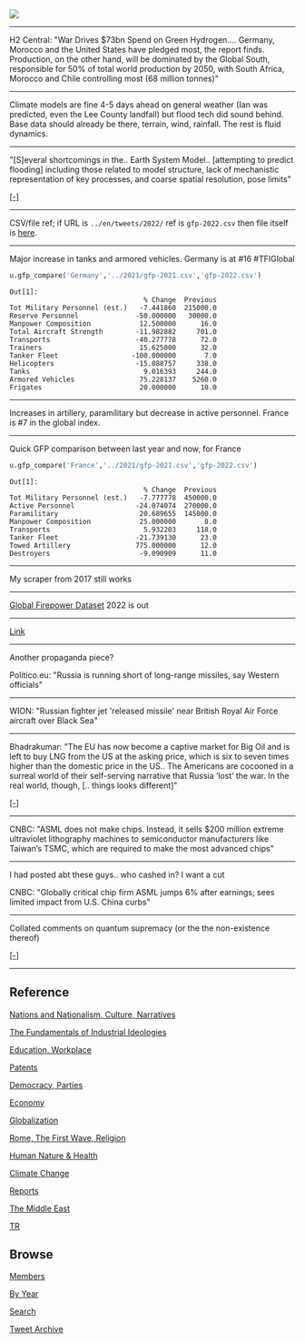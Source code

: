 <img src="https://drive.google.com/uc?export=view&id=1B2wf9R7AMH1d7Vw6e2mucLbIQ5NSjir7"/>

---

H2 Central: "War Drives $73bn Spend on Green Hydrogen.... Germany,
Morocco and the United States have pledged most, the report
finds. Production, on the other hand, will be dominated by the Global
South, responsible for 50% of total world production by 2050, with
South Africa, Morocco and Chile controlling most (68 million tonnes)"

---

Climate models are fine 4-5 days ahead on general weather (Ian was
predicted, even the Lee County landfall) but flood tech did sound
behind. Base data should already be there, terrain, wind,
rainfall. The rest is fluid dynamics. 

---

"[S]everal shortcomings in the..  Earth System Model..  [attempting to
predict flooding] including those related to model structure, lack of
mechanistic representation of key processes, and coarse spatial
resolution, pose limits"

[[-]](https://climatemodeling.science.energy.gov/projects/capturing-dynamics-compound-flooding-e3sm)

---

CSV/file ref; if URL is `../en/tweets/2022/` ref is `gfp-2022.csv` 
then file itself is [here](tweets/2022/gfp-2022.csv).

---

Major increase in tanks and armored vehicles. Germany is at \#16
\#TFIGlobal

```python
u.gfp_compare('Germany','../2021/gfp-2021.csv','gfp-2022.csv')
```

```text
Out[1]: 
                                 % Change  Previous
Tot Military Personnel (est.)   -7.441860  215000.0
Reserve Personnel              -50.000000   30000.0
Manpower Composition            12.500000      16.0
Total Aircraft Strength        -11.982882     701.0
Transports                     -40.277778      72.0
Trainers                        15.625000      32.0
Tanker Fleet                  -100.000000       7.0
Helicopters                    -15.088757     338.0
Tanks                            9.016393     244.0
Armored Vehicles                75.228137    5260.0
Frigates                        20.000000      10.0
```

---

Increases in artillery, paramilitary but decrease in active
personnel. France is \#7 in the global index.

---

Quick GFP comparison between last year and now, for France

```python
u.gfp_compare('France','../2021/gfp-2021.csv','gfp-2022.csv')
```

```text
Out[1]: 
                                 % Change  Previous
Tot Military Personnel (est.)   -7.777778  450000.0
Active Personnel               -24.074074  270000.0
Paramilitary                    20.689655  145000.0
Manpower Composition            25.000000       8.0
Transports                       5.932203     118.0
Tanker Fleet                   -21.739130      23.0
Towed Artillery                775.000000      12.0
Destroyers                      -9.090909      11.0
```

---

My scraper from 2017 still works

---

[Global Firepower Dataset](https://www.globalfirepower.com/countries-listing.php)
2022 is out

---

[Link](2022/07/russia-missiles.html)

---

Another propaganda piece?

Politico.eu: "Russia is running short of long-range missiles, say Western officials"

---

WION: "Russian fighter jet 'released missile' near British Royal Air
Force aircraft over Black Sea"

---

Bhadrakumar: "The EU has now become a captive market for Big Oil and
is left to buy LNG from the US at the asking price, which is six to
seven times higher than the domestic price in the US.. The Americans
are cocooned in a surreal world of their self-serving narrative that
Russia ‘lost’ the war. In the real world, though, [.. things looks
different]"

[[-]](https://www.tribuneindia.com/news/comment/a-war-russia-set-to-win-441926)

---

CNBC: "ASML does not make chips. Instead, it sells $200 million
extreme ultraviolet lithography machines to semiconductor
manufacturers like Taiwan’s TSMC, which are required to make the most
advanced chips"

---

I had posted abt these guys.. who cashed in? I want a cut

CNBC: "Globally critical chip firm ASML jumps 6% after earnings; sees
limited impact from U.S. China curbs"

---

Collated comments on quantum supremacy (or the the non-existence thereof)

[[-]](2022/10/quantum-computing.html)

---

## Reference

[Nations and Nationalism, Culture, Narratives](2013/02/nations-and-nationalism.html)

[The Fundamentals of Industrial Ideologies](2011/04/fundamentals-of-industrial-ideologies.html)

[Education, Workplace](2017/09/education-workplace.html)

[Patents](2018/09/patents.html)

[Democracy, Parties](2016/11/democracy.html)

[Economy](2018/05/economy.html)

[Globalization](2018/09/globalization.html)

[Rome, The First Wave, Religion](2017/12/rome.html)

[Human Nature & Health](2020/07/human-nature.html)

[Climate Change](2018/12/climate.html)

[Reports](2019/05/reports.html)

[The Middle East](2019/07/middleeast.html)

[TR](../tr)

## Browse

[Members](2022/08/members.html)

[By Year](years.html)

[Search](search.html)

[Tweet Archive](tweets/index.html)


